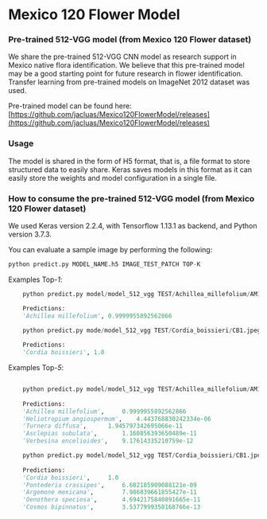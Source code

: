 # Mexico 120 Flower Model
### Pre-trained 512-VGG model (from Mexico 120 Flower dataset)

We share the pre-trained 512-VGG CNN model as research support in Mexico native flora identification. We believe that this pre-trained model may be a good starting point for future research in flower identification. Transfer learning from pre-trained models on ImageNet 2012 dataset was used.

Pre-trained model can be found here: [https://github.com/jacluas/Mexico120FlowerModel/releases](https://github.com/jacluas/Mexico120FlowerModel/releases)


### Usage

The model is shared in the form of H5 format, that is, a file format to store structured data to easily share. Keras saves models in this format as it can easily store the weights and model configuration in a single file. 


### How to consume the pre-trained 512-VGG model (from Mexico 120 Flower dataset)

We used Keras version 2.2.4, with Tensorflow 1.13.1 as backend, and Python version 3.7.3.

You can evaluate a sample image by performing the following:

```python
python predict.py MODEL_NAME.h5 IMAGE_TEST_PATCH TOP-K
```

Examples Top-_1_:
```python
	python predict.py model/model_512_vgg TEST/Achillea_millefolium/AM1.jpeg

	Predictions:
	'Achillea millefolium',	0.9999955892562866
```
```python
	python predict.py mode/model_512_vgg TEST/Cordia_boissieri/CB1.jpeg -k 1
	
	Predictions:
	'Cordia boissieri', 1.0
```

Examples Top-_5_:
```python

	python predict.py model/model_512_vgg TEST/Achillea_millefolium/AM1.jpeg -k 5
	
	Predictions:
	'Achillea millefolium',		0.9999955892562866
	'Heliotropium angiospermum',	4.443768830242334e-06
	'Turnera diffusa',		1.945797342695066e-11
	'Asclepias subulata',		1.160856393650489e-11
	'Verbesina encelioides',	9.17614335210759e-12
```
```python
	python predict.py model/model_512_vgg TEST/Cordia_boissieri/CB1.jpeg -k 5
	
	Predictions:
	'Cordia boissieri',		1.0
	'Pontederia crassipes',		6.602185909088121e-09
	'Argemone mexicana',		7.986839661855427e-11
	'Oenothera speciosa',		4.6942175840891665e-11
	'Cosmos bipinnatus',		3.5377999358168766e-13

```
